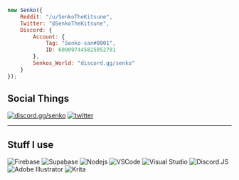
```js
new Senko({
    Reddit: "/u/SenkoTheKitsune",
    Twitter: "@SenkoTheKitsune",
    Discord: {
        Account: {
            Tag: "Senko-san#0001",
            ID: 609097445825052701
        },
        Senkos_World: "discord.gg/senko"
    }
});
```
## Social Things

[![discord.gg/senko](https://img.shields.io/discord/777251087592718336?style=flat-square&color=5865F2&label=discord.gg/senko&logo=discord&logoColor=white)](https://discord.gg/senko)
[![twitter](https://img.shields.io/badge/twitter-1DA1F2?style=flat-square&logo=twitter&logoColor=white)](https://twitter.com/SenkoTheKitsune)
<!-- [![ko-fi](https://img.shields.io/badge/kofi-434B57?style=flat-square&logo=kofi&logoColor=white)](https://ko-fi.com/sewayakisenko) -->

---

## Stuff I use

![Firebase](https://img.shields.io/badge/-Firebase-2C384A?style=flat-square&logo=Firebase&logoColor=FFCA28)
![Supabase](https://img.shields.io/badge/-Supabase-333?style=flat-square&logo=Supabase&logoColor=3ECF8E)
![Nodejs](https://img.shields.io/badge/-Nodejs-43853d?style=flat-square&logo=Node.js&logoColor=white)
![VSCode](https://img.shields.io/badge/-VSCode-007ACC?style=flat-square&logo=visualstudiocode&logoColor=white)
![Visual Studio](https://img.shields.io/badge/-Visual%20Studio-5C2D91?style=flat-square&logo=visualstudio&logoColor=white)
![Discord.JS](https://img.shields.io/badge/-Discord.JS-5865F2?style=flat-square&logo=discord&logoColor=white)
![Adobe Illustrator](https://img.shields.io/badge/-Adobe%20Illustrator-FF9A00?style=flat-square&logo=adobeillustrator&logoColor=white)
![Krita](https://img.shields.io/badge/-Krita-3BABFF?style=flat-square&logo=Krita&logoColor=white)
